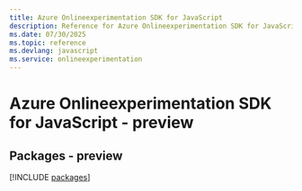 ```yaml
---
title: Azure Onlineexperimentation SDK for JavaScript
description: Reference for Azure Onlineexperimentation SDK for JavaScript
ms.date: 07/30/2025
ms.topic: reference
ms.devlang: javascript
ms.service: onlineexperimentation
---
```

# Azure Onlineexperimentation SDK for JavaScript - preview
## Packages - preview
[!INCLUDE [packages](onlineexperimentation-index.md)]